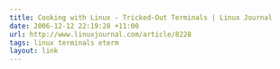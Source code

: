 ```yaml
---
title: Cooking with Linux - Tricked-Out Terminals | Linux Journal
date: 2006-12-12 22:19:28 +11:00
url: http://www.linuxjournal.com/article/8228
tags: linux terminals eterm
layout: link
---
```

